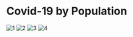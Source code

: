 # Covid-19 by Population

![1](https://github.com/vynguyen254/Covid-19-Data-Explorer-SQL-Project/assets/94723465/357b511a-ac5d-4127-aa39-9e8f4334692b)
![2](https://github.com/vynguyen254/Covid-19-Data-Explorer-SQL-Project/assets/94723465/6daad91f-1f76-4327-beeb-5dcb90f2c3a9)
![3](https://github.com/vynguyen254/Covid-19-Data-Explorer-SQL-Project/assets/94723465/b84dd24f-cb57-4ba1-8d27-9bdf9279713b)
![4](https://github.com/vynguyen254/Covid-19-Data-Explorer-SQL-Project/assets/94723465/056042f6-b7ce-4466-9442-4f8bd4601bef)
